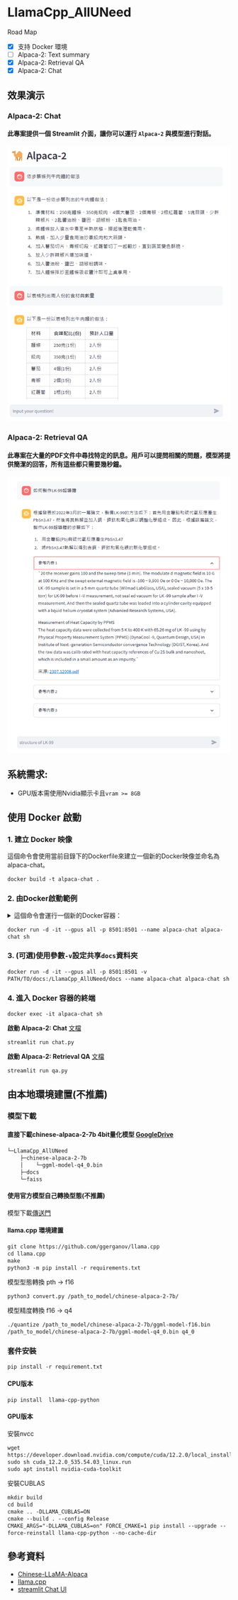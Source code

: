 # LlamaCpp_AllUNeed
Road Map
- [x] 支持 Docker 環境
- [ ] Alpaca-2: Text summary
- [x] Alpaca-2: Retrieval QA
- [x] Alpaca-2: Chat

## 效果演示
### Alpaca-2: Chat
#### 此專案提供一個 Streamlit 介面，讓你可以運行 `Alpaca-2` 與模型進行對話。
![DEMO](Demo.png)

### Alpaca-2: Retrieval QA
#### 此專案在大量的PDF文件中尋找特定的訊息。用戶可以提問相關的問題，模型將提供簡潔的回答，所有這些都只需要幾秒鐘。
![DEMO](Demo_QA.png)
  
## 系統需求: 
- GPU版本需使用Nvidia顯示卡且`vram >= 8GB`

## 使用 Docker 啟動

### 1. 建立 Docker 映像
這個命令會使用當前目錄下的Dockerfile來建立一個新的Docker映像並命名為alpaca-chat。
```
docker build -t alpaca-chat .
```

### 2. 由Docker啟動範例

<details><summary>這個命令會運行一個新的Docker容器：</summary>
<p>
  
- `-d`: 在後台運行容器。
- `-it`: 以互動模式運行容器，並保持打開的終端。
- `--gpus all`: 使用主機上的所有GPU。
- `-p` 8501:850': 將容器的8501端口映射到主機的8501端口。
- `--name` alpaca-chat: 將容器命名為alpaca-chat。
- `alpaca-chat`: 使用alpaca-chat映像來運行容器。
- `sh`: 啟動容器時運行的命令。
  
</p>
</details>

```
docker run -d -it --gpus all -p 8501:8501 --name alpaca-chat alpaca-chat sh
```

### 3. (可選)使用參數`-v`設定共享`docs`資料夾
```
docker run -d -it --gpus all -p 8501:8501 -v PATH/TO/docs:/LlamaCpp_AllUNeed/docs --name alpaca-chat alpaca-chat sh
```

### 4. 進入 Docker 容器的終端
```
docker exec -it alpaca-chat sh
```

**啟動 Alpaca-2: Chat** [文檔](Alpaca-2_Chat.md)
```
streamlit run chat.py
```


**啟動 Alpaca-2: Retrieval QA** [文檔](Retrieval_QA.md)
```
streamlit run qa.py
```


## 由本地環境建置(不推薦)

### 模型下載
#### 直接下載chinese-alpaca-2-7b 4bit量化模型 [GoogleDrive](https://drive.google.com/file/d/1bk2-n2fncZ8XSg_G6PIGfhZMqghfn482/view?usp=sharing)
```
└─LlamaCpp_AllUNeed
    ├─chinese-alpaca-2-7b
    │    └─ggml-model-q4_0.bin
    ├─docs
    └─faiss
```

#### 使用官方模型自己轉換型態(不推薦)
模型下載[傳送門](https://huggingface.co/ziqingyang/chinese-alpaca-2-7b)
#### llama.cpp 環境建置
```
git clone https://github.com/ggerganov/llama.cpp
cd llama.cpp
make
python3 -m pip install -r requirements.txt
```
模型型態轉換 pth -> f16
```
python3 convert.py /path_to_model/chinese-alpaca-2-7b/
```

模型精度轉換 f16 -> q4
```
./quantize /path_to_model/chinese-alpaca-2-7b/ggml-model-f16.bin /path_to_model/chinese-alpaca-2-7b/ggml-model-q4_0.bin q4_0
```

### 套件安裝

```
pip install -r requirement.txt
```

#### CPU版本

```
pip install  llama-cpp-python
```

#### GPU版本

安裝nvcc
```
wget https://developer.download.nvidia.com/compute/cuda/12.2.0/local_installers/cuda_12.2.0_535.54.03_linux.run
sudo sh cuda_12.2.0_535.54.03_linux.run
sudo apt install nvidia-cuda-toolkit

```
安裝CUBLAS
```
mkdir build
cd build
cmake .. -DLLAMA_CUBLAS=ON
cmake --build . --config Release
CMAKE_ARGS="-DLLAMA_CUBLAS=on" FORCE_CMAKE=1 pip install --upgrade --force-reinstall llama-cpp-python --no-cache-dir
```


## 參考資料
- [Chinese-LLaMA-Alpaca](https://github.com/ymcui/Chinese-LLaMA-Alpaca)
- [llama.cpp](https://github.com/ggerganov/llama.cpp)
- [streamlit Chat UI](https://medium.com/@daydreamersjp/implementing-locally-hosted-llama2-chat-ui-using-streamlit-53b181651b4e)
